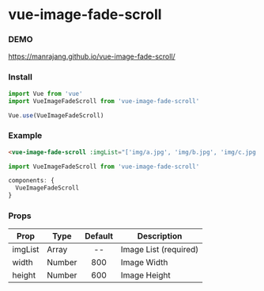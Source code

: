 # vue-image-fade-scroll

### DEMO
https://manrajang.github.io/vue-image-fade-scroll/

### Install
```js
import Vue from 'vue'
import VueImageFadeScroll from 'vue-image-fade-scroll'

Vue.use(VueImageFadeScroll)
```

### Example
```html
<vue-image-fade-scroll :imgList="['img/a.jpg', 'img/b.jpg', 'img/c.jpg', 'img/d.jpg']" :width="600" :height="600"/>
```
```js
import VueImageFadeScroll from 'vue-image-fade-scroll'

components: {
  VueImageFadeScroll
}
```

### Props
| Prop                          | Type               | Default     | Description                              |
|-------------------------------|--------------------|:-----------:|------------------------------------------|
| imgList                       | Array              | --          | Image List (required)                    |
| width                         | Number             | 800         | Image Width                              |
| height                        | Number             | 600         | Image Height                             |
